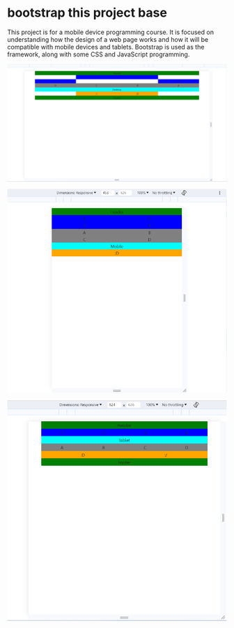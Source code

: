 # bootstrap this project base

This project is for a mobile device programming course. It is focused on understanding how the design of a web page works and how it will be compatible with mobile devices and tablets. Bootstrap is used as the framework, along with some CSS and JavaScript programming.


![Example Image](https://github.com/sifaqes/bootstrap/blob/main/2.0%20Escritorio.png)

![Example Image](https://github.com/sifaqes/bootstrap/blob/main/2.0%20mobile.png)

![Example Image](https://github.com/sifaqes/bootstrap/blob/main/2.0%20tablet.png)